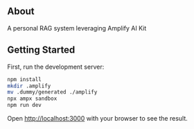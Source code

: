 ## About

A personal RAG system leveraging Amplify AI Kit

## Getting Started

First, run the development server:

```bash
npm install
mkdir .amplify
mv .dummy/generated ./amplify
npx ampx sandbox
npm run dev
```

Open [http://localhost:3000](http://localhost:3000) with your browser to see the result.
